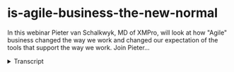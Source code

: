 # is-agile-business-the-new-normal
<!-- embeded video removed -->



In this webinar Pieter van Schalkwyk, MD of XMPro, will look at how "Agile" business changed the way we work and changed our expectation of the tools that support the way we work. Join Pieter...
<details>
<summary>Transcript</summary>In this webinar Pieter van Schalkwyk, MD of XMPro, will look at how "Agile" business changed the way we work and changed our expectation of the tools that support the way we work. Join Pieter...
are you finding that your routine work

is replaced by knowledge style work is

your business and the process is more

complex than what they used to be

exceptions becoming the norm now they're

not the rule their the norm are the

infrastructure or there are other

information management tools that you

use a lot more complex than what they

used to be a lot more sophisticated than

what they used to be and is in order to

manage all the change in your

organization as everyone is stuck in

this analysis paralysis environment hi

I'm Peter France kopek I'm the chief

agility officer a Texan bro and I'd like

to tell you that agile business might be

the new normal for you so if you look at

this further how agile are you would you

like to be more agile and probably not

yourself if you look at this photo but

you can also sign question about your

business would you like your business to

be more agile and would you so that you

can bend over backwards to accommodate

changes in business environment as you

can see this is pretty it looks pretty

uncomfortable but as soon as you've got

the hang of it it actually adds a lot of

value to what you do so today we're

going to talk at we're going to have a

look at how agile business change the

way that we work and also our

expectations of the tools that we use to

manage that work this essentially three

things I'm going to talk about today or

that I'm going to look at and the one is

how did we change the agile business now

when did this happen the second thing is

how did it change the way that we work

and then thirdly how do we change the

the tools that we use to support this

new way of work so let's start with the

first one is agile business the new

normal so

the first thing i'd like i'd like to

have a look is the change to agile you

know the actual change that happens to

agile business and the and just looking

at how did this happen so and what do we

mean by agile business I'd like two

approaches once again from three

different angles and the first one is to

look at the dictionary definition of

what agile means what I quite like is

the fact that it says it is a quick and

well-coordinated in movement sort of

agile leap and secondly the ability to

think quickly and if you look at the

antonyms it's awkward sluggish and which

of these describe your business this

might not be sort of quite like what

your business is right at the moment or

the way that day that you see your the

the current way that your business work

but is this a sort of way that your

business needs the guy is from this

definition would you like to have a more

quick and responsive versus awkward and

sluggish top business the challenges

that that even though you might not be

making that change a lot of businesses

around you aren't doing that so for

example five years ago the average

product lifecycle was around two years

and now it is less than two months and

in consumer electronics it is even down

to three months for some products so I

don't if you've noticed if you if you've

gone by Sony video camera or even just a

download book the three months of the

you bought a specific model it's no

longer available to the whole product

lifecycles becomes so quick and

everything around us has become nice

become active and lively rather than

sluggish our software is gone the same

one often do you find that you are

financed install app updates mine does

it at least once a week on the software

itself and if you look at guys like

Microsoft which in the enterprise

software space you'll find that

Microsoft Office seem to have a new

version area and I here with windows 8

under not be

they're not talking windows 7 windows

icon I'm not sure another started

working on windows 9 so they can't use

Windows 2008 anymore because within 2000

and in 11 12 14 and by the time i get to

windows 2016 i'll probably have won a

record as they had to change the

numbering convention just got to to

accommodate the change that we see in as

everything accelerates and and it goes

forward so if we look at an agile from

my from my software perspective and most

people know agile as a software

development methodology this is not what

this talk is around it is not but it

really gives us a good framework to

understand how other areas of business

have adopted an agile approach in actual

fact the agile guys have come when I say

agile guys agile software development

guys have come up with what they call

the agile manifesto and because of this

fast changing pace in software

development and we can we can replace a

lot of the words in here with business

words but what I'm going to do right now

is just very quickly it's all around

interactions it's all around things that

work right now instead of spinning your

life desire mining it doesn't say that

they don't there's no documentation but

it's making sure that there's working

software working business processes

working in business intelligence or

whatever the case instead of spinning so

much time if you look at the BI tools

the whole intelligent experimentation I

love that term for BPM as well but and

the whole working software concept so

you'll get your bi working quickly to

BPM working get your strategy's working

quickly instead of spending a lot of

time trying to document that and then

also collaboration oven contract

negotiation so there's a continuous

collaboration in this whole agile

approach so if you look at some of the

software

world as a methodology they were the

leading guys in this and not and and

it's a great example of what I see as

agile as a methodology even for

businesses and business processes and

they've come up with 12 principles I'm

not going to go through through all of

them you can actually look it up at the

agile manifesto org and some of the

interesting things are that the highest

priority is to satisfy is to satisfy the

customer and do you continuously deliver

value you can take the software and you

can continuously make changes because

that is what happens in agile world

there's continuous changes you deliver

new working things regularly that

doesn't mean to say that's that it's

uncontrolled is actually a lot of

control in the whole agile world it is

it is quite simple but it embodies the

whole radical change of what we've seen

in the software world we've gone from a

top-down programming like some of that

myself and a couple of other people on

this webinar on my I remember the days

that we did a structured cobol

programming and we had a whole top down

approach those of us in Fortran that did

told that I'm cutting on sheets will

remember top down and we had to use a

waterfall model you have to specify

everything right to the nth degree

because it was really hard to make any

changes and some from my the waterfall

model which is a very structured you

specify you develop you taste everything

in and there are no changes to the to

the speak at any or to watch it what you

deliver all requirements are locked down

and based on that specification because

of the way that top-down programming

used to work and it reminds me of

structured business process as well so

the release cycles were long and you

couldn't move from the spec I didn't

really work well if we look at all the

overruns and things on that way it's a

very rigid and strictly control process

what has happened with

newer programming languages is that

we've got a whole object orientation

which is sort of an unstructured

programming approach for lack of a

better description i'm pretty sure the

technical guys will will grow me for

this but I see it as a sort of we grade

all these functions and I can call them

at any point in time so if you look at

and one of the things the key drivers

for this was the change that windows and

these graphical interfaces book if I

right click on my mouse there's an

action that I need to do so I it needs

to call that specific object it needs to

do what it needs to do and then it goes

away so that with that whole angel

development methodology also has started

because I can make these small little

chunks of object code and I can call it

I can it doesn't have to be sequential

it's not top down I can call it when I

need it it sort of created a whole new

opportunity to create agile development

tools as well we can shorten the

development cycle we can get products

out quicker and it's easier to add

functions without breaking the logic

which is one of the challenges that we

that you have with with top down

structured programming and that's why

the whole waterfall model rig worked

well for that what's nice with the agile

software development methodology is that

it's flexible and it allows for a agile

development approach which is

essentially what we want in in in a lot

of what we do in business as well so

does that if you reply some of these

words that I've got on the screen year

with business top word like a lad the

one that I just love is the simplicity

the art of maximizing the amount of work

not done is essential to me that is

really just such a profound statement of

what you want to do in business what we

find is everyone is making just so much

harder to do stuff and operated a Texan

pro is reeling this too is really to see

how can we maximize the art of I'm sorry

how can we how can be perfect the art of

maximizing the amount of work not done

so the whole agile software software

development method

quite well known and its edits it's got

its challenges but it's really if you

look at what the objective is and what

its flying to to achieve it really suits

the way the businesses work right now so

those are the 12 principles and you can

substitute a lot of the software words

with business words and and it may sound

a little bit like what your business is

or what you would like your business to

be like so one of the best definitions

of scene of agility and it comes out of

a cio magazine is really it was done by

michael schrag and it's the he says in

the first and final analysis agility is

is about timely and cost effective

implementation and that is a key driver

these days things need to be cost

effective even doesn't matter what the

implement with a software by solution

whether it's business intelligence

whether it's EPM with a strategy

planning whether it doesn't really

matter what it is and but what it says

is that is the key part full stop

there's no question about it needs to be

family and cost effective planning is

nice analysis is good governance is

groovy but agility means action agility

implies both the capacity and capability

to act now immediately real-time the

mean this is such a powerful statement

of what we're trying to achieve in

business we need to have the capacity

and the capability to act we need to do

it right now we need to make the changes

right now and we would like to do it in

real time now there are some challenges

with putting some of these things in and

that's really one of X Emperor's driving

ambitions is do is to make sure that we

can achieve this with with business

processes as well so is that how we

should see business processes and if I

look at what we used to do in terms of

modeling all the a ceases and 2 b's and

i'm trying to come up with the right

thing and this whole agility process

would get

as to our business objectives a lot

quicker so what is a agile business

process so I'm just going to quickly

talk about and I've got business /

process because it's actually business

but a key driver of business is business

processes and X implies business is

business process so that we are not a

workflow tool we are process management

tool and processes by definition is not

necessarily sequential or a workflow it

is it is activities that drive a

specific business outcome and that I

need to be in a sequential form so so

far we've looked at the agile definition

of what of what agile method of looked

at the dictionary definition of what

agile businesses we've also looked at at

the so the software methodology and and

when you look at businesses we see

there's a definite shift in in business

from the predictable too unpredictable I

know for a fact we find it hard to get

five people in the room and get them to

you have the same view of vision of a

process or a business outcome or

something like that self easiest way to

look at at the agile business or

business process is to actually look at

the drivers that influence this change

from a from from a very structured

approach we knew exactly how our

business worked going into this whole

agile business approach and Peter

Drucker coined the phrase so this this

this essentially three drivers and one

of the biggest drivers is is is the fact

that we've got this whole new knowledge

worker and Peter Drucker everyone in the

management will

nas Peter Drucker is one of the biggest

breweries around management strategy and

equine the fries knowledge worker and

essentially a knowledge worker is ISM as

a move away from doing workers to

thinking workers and these are people

who have contextual knowledge around

processes and I can make decisions based

on this structure process done really

work and have to circle the instructive

processes because I want to make their

own decisions around routing around

logic around also two things doesn't

mean it's uncontrolled there's full

control around a knowledge workers but

it just means that they can make their

own decisions on a lot of how processes

works if you think back around the what

I'd explain around the top down

programming versus the object object

orientation program they are they work

in a world of object orientation if they

need to right-click the mouse it needs

to respond to that knowledge workers I

like that so if I have contextual

information then know something about a

process and I'm not spending a little

bit more mid lighting in the in the

presentation around the knowledge

workers but if around this unstructured

work or but as soon as I know if they

have contextual knowledge or if they

know the context and with the in which

this process is happening they can make

decisions which will wrapped it in a

different way will have different

business rules so exceptions for them of

the rule and and the rigid workflow

style processes don't really work so if

you've got a rigid workflow engine that

drive the work that they need to do

that's why they use email so these used

to be the exceptional jobs but right now

we find with the right that technology

enables our work that it even goes down

right to the lower levels of it so

there's a whole shift do knowledge

workers even into areas that weren't

traditionally knowledge workers so if we

look at the second reason why we've

become why there's a move to agile

business it is really that we've become

interrupt driven now what I mean by that

is email condition

to stop and start all the time we don't

work in a sequential way anymore I don't

know if you do it I personally if I see

it email coming I will stop whatever

else I'm doing and I'll tend to the

email sometimes I do three or four

things at the same time not that I do a

great job of that but we've become

interrupt driven so we are used to the

fact that we don't do things in a long

sequential logic or in a in a sequential

state anymore the other thing that has

happened is conversations are on now 140

characters and by that I mean with

Twitter things like Twitter has changed

why that we see conversations and how we

can do conversations and it's not just

Twitter the tools like Yammer social

costs and all of those inside

organizations that are now have key

parts of conversations in and that's how

we talk that's how we collaborate and

they've broken up into into into little

bit so we've become interrupt driven in

the way so i can have certain parts of

my messaging conversation in yama and i

can have an email and i can have a whole

lot of different interrupt driven wise

there's tools like in it since i might

also have a quick in the center and

office is looking at product izing what

the office Microsoft's looking at

practicing something that cool offers

talk we'll probably see it in the next

versions of office CRM and all those

products where it comes with a built-in

collaboration component or Twitter for

business or whatever we ever whatever

one call that the third driver for agile

business so the first one was the fact

that we knowledge workers the second one

is that we now interrupt driven and the

third one which is I had a profound

impact is actually worse law which say

and because a lot of the work that we do

these dyes and as the matter in what if

what type of job it is an organization

we find more and more that that people

people use computers do to do part of

the work and processing power

inside computers are doubling every two

years now if you look at this graph is

unbelievable well if you look at the i7

processor that we have right now and

most of our and most of our notebooks

that we carry around you'll find that

it's about 2.6 billion transacts

transactions on a chip interesting

conversation with a financial bar this

morning said to me so how many are they

in a packet if these two point six

billion on a chip not everyone

understands he said it as a joke but

yeah so that gives you some some

perspective of of what is happening with

computing power this just drives what we

can do with computers and the way that

we can that we can use it what is more

interesting is Zuckerberg floor so we

hadn't words Lord came out here he was

easier int'l at the time as far as I can

recall were but Mark Zuckerberg the CEO

of facebook has come out with with a

very interesting very similar and is by

stood on words law which is the law of

social sharing which says that we will

double the content that we share every

two years on social networks and I base

it on what they see in facebook right

now they are around five billion things

statuses images videos all of that

shared on Facebook a day now this was

announced in stepped in the September in

2011 at the if if I developers

conference so this is pretty recent

stats as well four billion things and

these view is that this will double in

the next / per person we will double the

amount what we share in a social way or

in a collaborative way so all of these

things are driving and it's got a

massive impact on business because it

actually drives what we do now I've got

my own my own law which are call from

Scott legs law and I hope it'll catch on

which and the statement is that business

agility will double every two years if

we type all these factors into

consideration were low zuckerberg flow

and all the social phenomena that we see

and the interrupt driven up

that we will become twice as agile so we

will double our jealousy every two years

and that's from school fights law and

you can quote me on that then Steve

Keith swinson and Sandy Kemsley and

Keith Swenson is the warranty vice

president for fujitsu based in the US he

writes a lot on BPM case management all

of us sort of things and Sandy Kingsley

is a well-recognized BPM analyst and she

does she see also does a lot of writing

research and she's got a great blog as

well which I can recommend and I've come

up with if you look at agile BPM in a

webinar that they did on be agile BPM

using while just looking at how

processes of change and what I like

about this is that the goal of the

system so when you look at the

transactional system the other and it's

not that these are going away that's the

idea to any principle twenty percent of

processes will still be transactional

will still have a rigid structure but we

have a eighty percent of business and

this is what from gardner and they came

up with the idea 20 Janelle Hill my

gardener but the the the weather what's

great about this is that the that the

goal of the system in the past was just

efficiency in automation now it's moved

to problem resolution we can actually do

stuff with this so it's not just about

getting people to do things faster

that's actually to solve problems and

and the challenge is that instead of

being highly repeatable it's become

unpredictable so you need tools to do

together therefore for that sir how does

that change the way that we work I said

earlier that there are three questions

and and the first one was why did we so

just to step back of the three equations

the first one is agile business and give

me this describes that agile business is

the new normal sir does it change the

way that we work well in terms of the

three questions the first one was why

did we change to agile business the

second one is

is is how do we change the work and then

lasting will also look at the tools that

we that we do this so if I just quickly

go back and we look at the 12 principles

of the agile methodology will recognize

that that that that some of these have a

profound way a profound impact on the

way that agile business has changed the

way that we work so so the first one is

all around continuous improvement so

we've moved away from this trying to to

get one to get the spec for the process

which which was the BP oil way the

business process re-engineering way we

would spend a lot of money to get

consultants in to come spend a lot of

time and it's not that we don't do that

agile doesn't say no documentation it

means adequate documentation so that we

can get the first version out quickly

and we can start improving on that so

instead of doing three years of BP are

we can get the vice requirements down

without spinning all our time and money

on that and by the time we've got the

bicep I'm oh sorry if we do the three of

BP our project by the time we get to do

something all our processes have changed

we'd like to take a lot more continuous

improvement price approach in most of

the work that we do these days doesn't

matter what it is and we'd like to do

smaller chunks with the alike to get

results a lot quicker and we'd like to

see things happen a lot easy and I just

love the next slide which is a Salvador

Dali said I have no fear of perfection

you will never reach it to me that is up

so profound as well in terms of what

we're trying to achieve do enough to

from we find that right now I'm the way

that we work has become let's do enough

so we can get started and get something

done a lot of businesses especially the

ones that perform well I've taken that

that approach second thing is that we

want to do is sort of have what we call

intelligent experimentation I love this

for BPM but it's actually a phrase that

is used in the BR world and that's where

I've heard it and being used but

intelligent experimentation doesn't mean

we just it still means that we work in a

controlled fashion we take information

from analytics tools

from the process from from our analytics

is a great driver for this so we'll get

information and analytics tools and

decide how you're going to change it

we're going to split test certain things

that the marketing guys are brilliant at

split testing ads so that they can see

which is the best performing one and

I'll drop the other one and they

installed a new pricey ad that will

compete with the other one and so that's

how they sort of flu evolutionary

process build the strongest add that

they can do is continuous testing

there's no reason why we why we can do

that in other areas of business and we

starting to see starting we start to see

that that emerges in an inner in a lot

of that we do so the other the other

great one that I saw and this is this is

once again Gardner I can take credit for

this is to design by doing rather than

doing by design God knows now come out

and said listen maybe maybe you don't

need to spend as much time on trying to

get that or do strive for perfection to

get this big one hundred percent right

rather design by doing it and as you do

you improve it rather than trying to do

this whole design and get the right

thing because you will actually never

never get that we find more and more

there's a drive and this impacts the way

that we work and it doesn't only apply

to BBM and place to a whole lot of areas

that gotten the in terms of the

competency areas that they apply this

design by doing now so there's a

definite impact on that and then also we

change our minds often that's always

been the case we just never had the

opportunity to change our minds would

you say that we'd like our requirements

to differ what has happened with with

the new tools especially web-based and

social tools we have the ability to

change our mind often and that is now

getting into the way that we work we

expect things to change quickly we

expect to next Dharma that that is

update on on Facebook that my iphone app

will automatically pick up

have to worry about it so we can change

our minds often we can and and that's

got a profound impact on on on the way

that we that we work so once again and I

keep going back to this but really if

you take those 12 principles in you and

you just apply the business side of it

you can see how this impact the way that

we were the way that we work so based on

that agile work is the new normal we

don't work the way that we that we used

to work we expect that we will be

experimenting we expect that we will be

changing our mind so we have come up

with a agile work approach which we see

as the new normal so in the last place

it's going to quickly talk around the

tools that we need to manage this so

I've given you how business have changed

and how the work that we've done have

changed so they might the the only thing

that now still needs to that reminds

that needs to change is the actual tools

because the old tools done working you

know the old way that we've done things

don't work anymore with this whole agile

business approach and once again i just

want to remind you it's not too agile

software methodology even that's a great

it's a great analogy around what has

happened in business but this is really

these are business tools that we use

anything from your bi tools to do to

your beep m tools or whatever the case

might be how many of you are still in

the water in the water full mode the

workflow style this is the more

structure or unstructured object

orientation or agile style so you know

only twenty percent of businesses can

actually survive on the on the on the

only twenty percent of processes in a

saloon sort of inside of organization

will survive on your old tools the

others need new tools and if you're not

going to provide it it'll second second

bin there so just quickly going back to

what we want to achieve we want

continuous improvement we want

intelligent experimentation you want

designed by doing and one to change our

minds often so how do we do that

well with X in private for example we

give you the ability to create this

dynamic interrupt driven processes you

don't have to draw the flow people who

can can sequence these at runtime for

example so we've got inside as a feature

we can do unstructured process

configuration this is not a run-through

of all the features that we have an X

Emperor it is a very comprehensive big

application and it does a lot of things

Ivan I'm not even scratching the surface

on on most of the functionality I'd

sooner I just want to highlight the fact

that if you're going to use agile BPM

methodology and by getting things are

quickly getting a lot of collaborative

design and eczema is unstructured

process configuration allows you to do

that so in the same breath if you want

to do dynamic allocation of logic

instead of writing a lot of code and

that sort of thing you can use our new

dynamic allocation logic which is part

of of X and pro as well if we look at

intelligent experimentation you need

versions of processes you want to split

a stand against each other so X and

price version management handles a lot

of what you need to sir and then lastly

just as a as a as an agile

implementation methodology if you if

you're going to use agile in your

business and you make your business bend

over backwards to accommodate the

changes that you have in your

organization the next improv allows you

to do that it allows you to do to get

processes out quickly and it allows you

to do integration to external

applications quickly it allows you to to

change what the way I process work and

test it against another process quickly

it is ideal tool if you looking at a at

a agile approach to fit your agile

business and our whole dynamic BPM

platform is really built around and we

are daily suited to organizations that

that instead of wanting to get a whole

group of business process reengineering

consultants they are looking to to speak

enough get it out tested improve it and

look at the Intel

experimentation I'd love to them so

you'll find that intelligent tools will

be the new normal I say is the new

normal yes it is here right now a lot of

companies haven't caught on to that yet

but agile tools will be the new normal

you're not going to be back in the

workflow day's work flies only a very

small component of it so thank you very

much thank you for joining us on this if

you want to see a lot more on how you

can actually in terms of the BPM agile

methodology and free to discuss it with

the south or one of our partners and we

can also give you a full demonstration

of what X and pro is we'd love to talk

to you about your agile or how your

business can be more agile going going

into the future and thank you very much

appreciate your time and listening to me
</details>